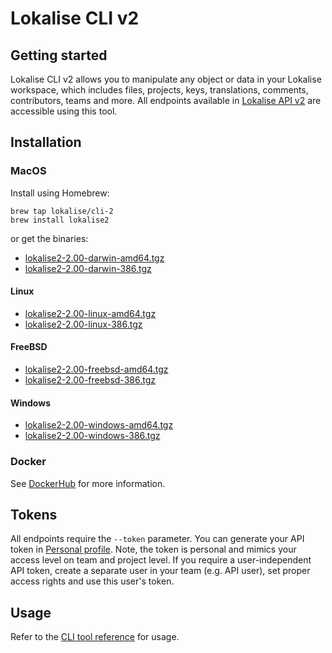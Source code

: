 # Lokalise CLI v2

## Getting started

Lokalise CLI v2 allows you to manipulate any object or data in your Lokalise workspace, which includes files, projects, keys, translations, comments, contributors, teams and more. All endpoints available in [Lokalise API v2](https://lokalise.com/api2docs/curl/) are accessible using this tool.

## Installation

### MacOS
Install using Homebrew:
```
brew tap lokalise/cli-2
brew install lokalise2
```
or get the binaries:
- [lokalise2-2.00-darwin-amd64.tgz](https://s3-eu-west-1.amazonaws.com/lokalise-assets/cli2/lokalise2-2.00-darwin-amd64.tgz)
- [lokalise2-2.00-darwin-386.tgz](https://s3-eu-west-1.amazonaws.com/lokalise-assets/cli2/lokalise2-2.00-darwin-386.tgz)

#### Linux
- [lokalise2-2.00-linux-amd64.tgz](https://s3-eu-west-1.amazonaws.com/lokalise-assets/cli2/lokalise2-2.00-linux-amd64.tgz)
- [lokalise2-2.00-linux-386.tgz](https://s3-eu-west-1.amazonaws.com/lokalise-assets/cli2/lokalise2-2.00-linux-386.tgz)

#### FreeBSD
- [lokalise2-2.00-freebsd-amd64.tgz](https://s3-eu-west-1.amazonaws.com/lokalise-assets/cli2/lokalise2-2.00-freebsd-amd64.tgz)
- [lokalise2-2.00-freebsd-386.tgz](https://s3-eu-west-1.amazonaws.com/lokalise-assets/cli2/lokalise2-2.00-freebsd-386.tgz)

#### Windows
- [lokalise2-2.00-windows-amd64.tgz](https://s3-eu-west-1.amazonaws.com/lokalise-assets/cli2/lokalise2-2.00-windows-amd64.tgz)
- [lokalise2-2.00-windows-386.tgz](https://s3-eu-west-1.amazonaws.com/lokalise-assets/cli2/lokalise2-2.00-windows-386.tgz)

### Docker
See [DockerHub](https://hub.docker.com/r/lokalise/lokalise-cli-2) for more information.

## Tokens

All endpoints require the `--token` parameter. You can generate your API token in [Personal profile](https://lokalise.com/profile). Note, the token is personal and mimics your access level on team and project level. If you require a user-independent API token, create a separate user in your team (e.g. API user), set proper access rights and use this user's token.

## Usage

Refer to the [CLI tool reference](docs/lokalise2.md) for usage.